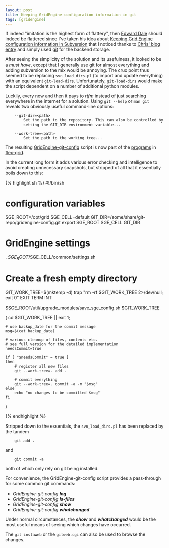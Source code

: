 ```yaml
---
layout: post
title: Keeping GridEngine configuration information in git
tags: [gridengine]
---
```


If indeed "imitation is the highest form of flattery", then
[Edward Dale](http://scompt.com) should indeed be flattered
since I've taken his idea about
[Keeping Grid Engine configuration information in Subversion](http://scompt.com/blog/archives/2009/10/13/versioned-grid-engine-configuration)
that I noticed thanks to [Chris' blog entry](http://gridengine.info/2009/10/19/tracking-rollback-of-sge-config-changes)
and simply used [git](http://git-scm.org) for the backend storage.

After seeing the simplicity of the solution and its usefulness, it looked to
be a *must have*, except that I generally use git for almost everything and
adding subversion to the mix would be annoying. The crux point thus seemed
to be replacing `svn_load_dirs.pl` (to import and update everything) with an
equivalent `git-load-dirs`. Unfortunately, `git-load-dirs` would
make the script dependent on a number of additional python modules.

Luckily, every now and then it pays to *rtfm* instead of just searching
everywhere in the internet for a solution. Using `git --help` or `man git`
reveals two obviously useful command-line options:

        --git-dir=<path>
            Set the path to the repository. This can also be controlled by
            setting the GIT_DIR environment variable...

        --work-tree=<path>
            Set the path to the working tree...


The resulting
[GridEngine-git-config](http://github.com/olesenm/flex-grid/blob/master/scripts/GridEngine-git-config)
script is now part of the
[programs](http://olesenm.github.com/flex-grid/programs.html) in
[flex-grid](http://olesenm.github.com/flex-grid/).

In the current long form it adds various error checking and intelligence to
avoid creating unnecessary snapshots, but stripped of all that it essentially
boils down to this:

{% highlight sh %}
#!/bin/sh
# configuration variables
SGE_ROOT=/opt/grid
SGE_CELL=default
GIT_DIR=/some/share/git-repo/gridengine-config.git
export SGE_ROOT SGE_CELL GIT_DIR

# GridEngine settings
. $SGE_ROOT/$SGE_CELL/common/settings.sh

# Create a fresh empty directory
GIT_WORK_TREE=$(mktemp -d)
trap "rm -rf $GIT_WORK_TREE 2>/dev/null; exit 0" EXIT TERM INT

$SGE_ROOT/util/upgrade_modules/save_sge_config.sh $GIT_WORK_TREE

(
    cd $GIT_WORK_TREE || exit 1;

    # use backup_date for the commit message
    msg=$(cat backup_date)

    # various cleanup of files, contents etc.
    # see full version for the detailed implementation
    needsCommit=true

    if [ "$needsCommit" = true ]
    then
        # register all new files
        git --work-tree=. add .

        # commit everything
        git --work-tree=. commit -a -m "$msg"
    else
        echo "no changes to be committed $msg"
    fi
)

{% endhighlight %}


Stripped down to the essentials, the `svn_load_dirs.pl` has been replaced by
the tandem

        git add .

and

        git commit -a

both of which only rely on git being installed.


For convenience, the GridEngine-git-config script provides a pass-through
for some common git commands:
- *GridEngine-git-config*  ***log***
- *GridEngine-git-config*  ***ls-files***
- *GridEngine-git-config*  ***show***
- *GridEngine-git-config*  ***whatchanged***

Under normal circumstances, the ***show*** and ***whatchanged*** would be
the most useful means of seeing which changes have occurred.

The `git instaweb` or the `gitweb.cgi` can also be used to browse the
changes.
